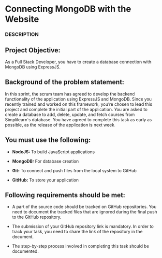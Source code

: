 # Connecting MongoDB with the Website
### DESCRIPTION

## Project Objective:

As a Full Stack Developer, you have to create a database connection with MongoDB using ExpressJS.

## Background of the problem statement:

In this sprint, the scrum team has agreed to develop the backend functionality of the application using ExpressJS and MongoDB. Since you recently trained and worked on this framework, you’re chosen to lead this project and complete the initial part of the application. You are asked to create a database to add, delete, update, and fetch courses from Simplilearn's database. You have agreed to complete this task as early as possible, as the release of the application is next week.

## You must use the following:

- **NodeJS:** To build JavaScript applications

- **MongoDB:** For database creation

- **Git:** To connect and push files from the local system to GitHub

- **GitHub:** To store your application

## Following requirements should be met:

- A part of the source code should be tracked on GitHub repositories. You need to document the tracked files that are ignored during the final push to the GitHub repository.

- The submission of your GitHub repository link is mandatory. In order to track your task, you need to share the link of the repository in the document.

- The step-by-step process involved in completing this task should be documented.